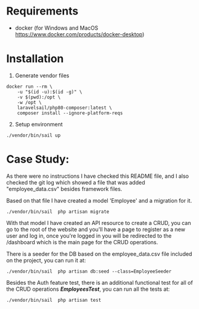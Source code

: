 # Requirements
- docker (for Windows and MacOS https://www.docker.com/products/docker-desktop)

# Installation
1. Generate vendor files
```
docker run --rm \
    -u "$(id -u):$(id -g)" \
    -v $(pwd):/opt \
    -w /opt \
    laravelsail/php80-composer:latest \
    composer install --ignore-platform-reqs

```

2. Setup environment
```
./vendor/bin/sail up
```
# Case Study: 

As there were no instructions I have checked this README file, and I also checked the git log which showed a file that was added "employee_data.csv" besides framework files.

Based on that file I have created a model 'Employee' and a migration for it.

```
./vendor/bin/sail  php artisan migrate
```

With that model I have created an API resource to create a CRUD, you can go to the root of the website and you'll have a page to register as a new user and log in, once you're logged in you will be redirected to the /dashboard which is the main page for the CRUD operations.

There is a seeder for the DB based on the employee_data.csv file included on the project, you can run it at:
```
./vendor/bin/sail  php artisan db:seed --class=EmployeeSeeder
```

Besides the Auth feature test, there is an additional functional test for all of the CRUD operations **_EmployeesTest_**, you can run all the tests at: 

```
./vendor/bin/sail  php artisan test
```
